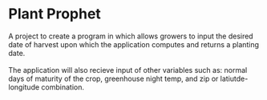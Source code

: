 # Plant Prophet
A project to create a program in which allows growers to input the desired date of harvest upon which the application computes and returns a planting date.  
<br>
The application will also recieve input of other variables such as: normal days of maturity of the crop, greenhouse night temp, and zip or latiutde-longitude combination. 
